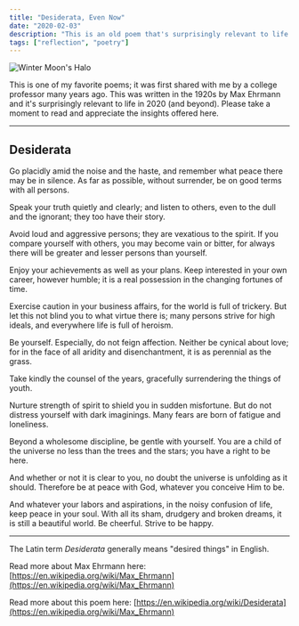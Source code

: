 ```yaml
---
title: "Desiderata, Even Now"
date: "2020-02-03"
description: "This is an old poem that's surprisingly relevant to life as we know it today."
tags: ["reflection", "poetry"]
---
```


![Winter Moon's Halo](https://kmsmedia.s3.amazonaws.com/image/2020-02-03_desiderata-even-now-hero.jpg)

This is one of my favorite poems; it was first shared with me by a college professor many years ago. This was written in the 1920s by Max Ehrmann and it's surprisingly relevant to life in 2020 (and beyond). Please take a moment to read and appreciate the insights offered here.

---

## Desiderata

Go placidly amid the noise and the haste, and remember what peace there may be in silence. As far as possible, without surrender, be on good terms with all persons.

Speak your truth quietly and clearly; and listen to others, even to the dull and the ignorant; they too have their story.

Avoid loud and aggressive persons; they are vexatious to the spirit. If you compare yourself with others, you may become vain or bitter, for always there will be greater and lesser persons than yourself.

Enjoy your achievements as well as your plans. Keep interested in your own career, however humble; it is a real possession in the changing fortunes of time.

Exercise caution in your business affairs, for the world is full of trickery. But let this not blind you to what virtue there is; many persons strive for high ideals, and everywhere life is full of heroism.

Be yourself. Especially, do not feign affection. Neither be cynical about love; for in the face of all aridity and disenchantment, it is as perennial as the grass.

Take kindly the counsel of the years, gracefully surrendering the things of youth.

Nurture strength of spirit to shield you in sudden misfortune. But do not distress yourself with dark imaginings. Many fears are born of fatigue and loneliness.

Beyond a wholesome discipline, be gentle with yourself. You are a child of the universe no less than the trees and the stars; you have a right to be here.

And whether or not it is clear to you, no doubt the universe is unfolding as it should. Therefore be at peace with God, whatever you conceive Him to be.

And whatever your labors and aspirations, in the noisy confusion of life, keep peace in your soul. With all its sham, drudgery and broken dreams, it is still a beautiful world. Be cheerful. Strive to be happy.

---

The Latin term *Desiderata* generally means "desired things" in English.

Read more about Max Ehrmann here: [https://en.wikipedia.org/wiki/Max_Ehrmann](https://en.wikipedia.org/wiki/Max_Ehrmann)

Read more about this poem here:  [https://en.wikipedia.org/wiki/Desiderata](https://en.wikipedia.org/wiki/Max_Ehrmann)
